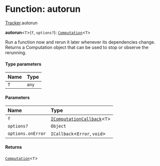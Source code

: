 # Function: autorun

[Tracker](/auto-docs/editor/modules/Tracker.md).autorun

**autorun**<`T`>(`f`, `options?`): [`Computation`](/auto-docs/editor/classes/Tracker.Computation.md)<`T`>

Run a function now and rerun it later whenever its dependencies
change. Returns a Computation object that can be used to stop or observe the
rerunning.

#### Type parameters

| Name | Type |
| :------ | :------ |
| `T` | `any` |

#### Parameters

| Name | Type |
| :------ | :------ |
| `f` | [`IComputationCallback`](/auto-docs/editor/types/Tracker.IComputationCallback.md)<`T`> |
| `options?` | `Object` |
| `options.onError` | `ICallback`<`Error`, `void`> |

#### Returns

[`Computation`](/auto-docs/editor/classes/Tracker.Computation.md)<`T`>
